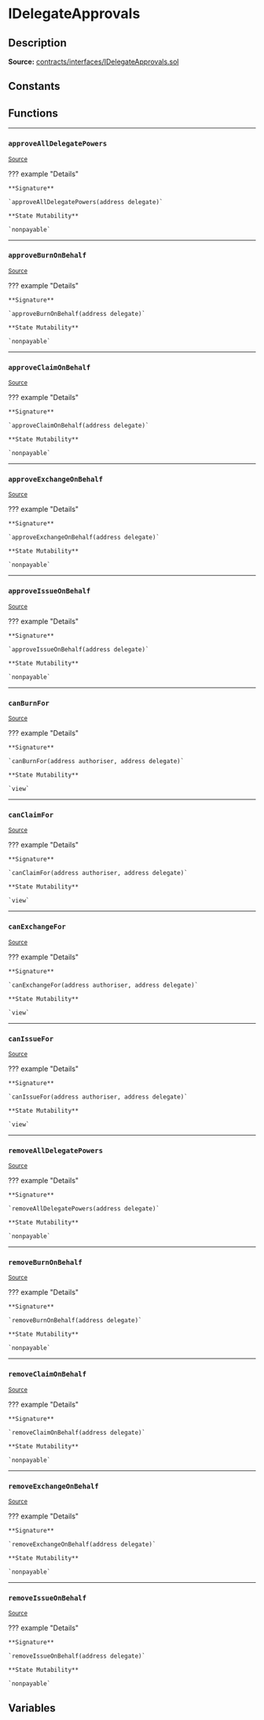 # IDelegateApprovals

## Description


**Source:** [contracts/interfaces/IDelegateApprovals.sol](https://github.com/Synthetixio/synthetix/tree/develop/contracts/interfaces/IDelegateApprovals.sol)

## Constants

## Functions


---
### `approveAllDelegatePowers`

<sub>[Source](https://github.com/Synthetixio/synthetix/tree/develop/contracts/interfaces/IDelegateApprovals.sol#L15)</sub>



??? example "Details"

    **Signature**

    `approveAllDelegatePowers(address delegate)`

    **State Mutability**

    `nonpayable`


---
### `approveBurnOnBehalf`

<sub>[Source](https://github.com/Synthetixio/synthetix/tree/develop/contracts/interfaces/IDelegateApprovals.sol#L19)</sub>



??? example "Details"

    **Signature**

    `approveBurnOnBehalf(address delegate)`

    **State Mutability**

    `nonpayable`


---
### `approveClaimOnBehalf`

<sub>[Source](https://github.com/Synthetixio/synthetix/tree/develop/contracts/interfaces/IDelegateApprovals.sol#L27)</sub>



??? example "Details"

    **Signature**

    `approveClaimOnBehalf(address delegate)`

    **State Mutability**

    `nonpayable`


---
### `approveExchangeOnBehalf`

<sub>[Source](https://github.com/Synthetixio/synthetix/tree/develop/contracts/interfaces/IDelegateApprovals.sol#L31)</sub>



??? example "Details"

    **Signature**

    `approveExchangeOnBehalf(address delegate)`

    **State Mutability**

    `nonpayable`


---
### `approveIssueOnBehalf`

<sub>[Source](https://github.com/Synthetixio/synthetix/tree/develop/contracts/interfaces/IDelegateApprovals.sol#L23)</sub>



??? example "Details"

    **Signature**

    `approveIssueOnBehalf(address delegate)`

    **State Mutability**

    `nonpayable`


---
### `canBurnFor`

<sub>[Source](https://github.com/Synthetixio/synthetix/tree/develop/contracts/interfaces/IDelegateApprovals.sol#L6)</sub>



??? example "Details"

    **Signature**

    `canBurnFor(address authoriser, address delegate)`

    **State Mutability**

    `view`


---
### `canClaimFor`

<sub>[Source](https://github.com/Synthetixio/synthetix/tree/develop/contracts/interfaces/IDelegateApprovals.sol#L10)</sub>



??? example "Details"

    **Signature**

    `canClaimFor(address authoriser, address delegate)`

    **State Mutability**

    `view`


---
### `canExchangeFor`

<sub>[Source](https://github.com/Synthetixio/synthetix/tree/develop/contracts/interfaces/IDelegateApprovals.sol#L12)</sub>



??? example "Details"

    **Signature**

    `canExchangeFor(address authoriser, address delegate)`

    **State Mutability**

    `view`


---
### `canIssueFor`

<sub>[Source](https://github.com/Synthetixio/synthetix/tree/develop/contracts/interfaces/IDelegateApprovals.sol#L8)</sub>



??? example "Details"

    **Signature**

    `canIssueFor(address authoriser, address delegate)`

    **State Mutability**

    `view`


---
### `removeAllDelegatePowers`

<sub>[Source](https://github.com/Synthetixio/synthetix/tree/develop/contracts/interfaces/IDelegateApprovals.sol#L17)</sub>



??? example "Details"

    **Signature**

    `removeAllDelegatePowers(address delegate)`

    **State Mutability**

    `nonpayable`


---
### `removeBurnOnBehalf`

<sub>[Source](https://github.com/Synthetixio/synthetix/tree/develop/contracts/interfaces/IDelegateApprovals.sol#L21)</sub>



??? example "Details"

    **Signature**

    `removeBurnOnBehalf(address delegate)`

    **State Mutability**

    `nonpayable`


---
### `removeClaimOnBehalf`

<sub>[Source](https://github.com/Synthetixio/synthetix/tree/develop/contracts/interfaces/IDelegateApprovals.sol#L29)</sub>



??? example "Details"

    **Signature**

    `removeClaimOnBehalf(address delegate)`

    **State Mutability**

    `nonpayable`


---
### `removeExchangeOnBehalf`

<sub>[Source](https://github.com/Synthetixio/synthetix/tree/develop/contracts/interfaces/IDelegateApprovals.sol#L33)</sub>



??? example "Details"

    **Signature**

    `removeExchangeOnBehalf(address delegate)`

    **State Mutability**

    `nonpayable`


---
### `removeIssueOnBehalf`

<sub>[Source](https://github.com/Synthetixio/synthetix/tree/develop/contracts/interfaces/IDelegateApprovals.sol#L25)</sub>



??? example "Details"

    **Signature**

    `removeIssueOnBehalf(address delegate)`

    **State Mutability**

    `nonpayable`

## Variables

